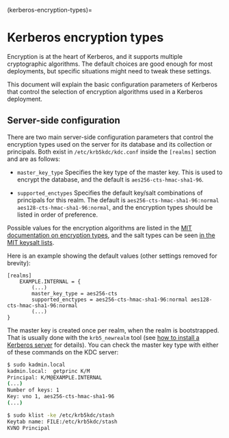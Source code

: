 (kerberos-encryption-types)=
# Kerberos encryption types

Encryption is at the heart of Kerberos, and it supports multiple cryptographic algorithms. The default choices are good enough for most deployments, but specific situations might need to tweak these settings.

This document will explain the basic configuration parameters of Kerberos that control the selection of encryption algorithms used in a Kerberos deployment.

## Server-side configuration

There are two main server-side configuration parameters that control the encryption types used on the server for its database and its collection or principals. Both exist in `/etc/krb5kdc/kdc.conf` inside the `[realms]` section and are as follows:

 * `master_key_type`
    Specifies the key type of the master key. This is used to encrypt the database, and the default is `aes256-cts-hmac-sha1-96`.

* `supported_enctypes`
    Specifies the default key/salt combinations of principals for this realm. The default is `aes256-cts-hmac-sha1-96:normal aes128-cts-hmac-sha1-96:normal`, and the encryption types should be listed in order of preference.

Possible values for the encryption algorithms are listed in the [MIT documentation on encryption types](https://web.mit.edu/kerberos/krb5-latest/doc/admin/conf_files/kdc_conf.html#encryption-types), and the salt types can be seen [in the MIT keysalt lists](https://web.mit.edu/kerberos/krb5-latest/doc/admin/conf_files/kdc_conf.html#keysalt-lists).

Here is an example showing the default values (other settings removed for brevity):
```text
[realms]
    EXAMPLE.INTERNAL = {
        (...)
        master_key_type = aes256-cts
        supported_enctypes = aes256-cts-hmac-sha1-96:normal aes128-cts-hmac-sha1-96:normal
        (...)
}
```

The master key is created once per realm, when the realm is bootstrapped. That is usually done with the `krb5_newrealm` tool (see [how to install a Kerberos server](how-to-install-a-kerberos-server.md) for details). You can check the master key type with either of these commands on the KDC server:

```bash
$ sudo kadmin.local
kadmin.local:  getprinc K/M
Principal: K/M@EXAMPLE.INTERNAL
(...)
Number of keys: 1
Key: vno 1, aes256-cts-hmac-sha1-96
(...)

$ sudo klist -ke /etc/krb5kdc/stash
Keytab name: FILE:/etc/krb5kdc/stash
KVNO Principal